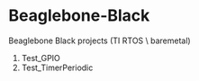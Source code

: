 # Beaglebone-Black
Beaglebone Black projects (TI RTOS \ baremetal)

1. Test_GPIO
2. Test_TimerPeriodic

